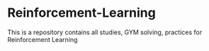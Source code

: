 # Reinforcement-Learning
This is a repository contains all studies, GYM solving, practices for Reinforcement Learning
